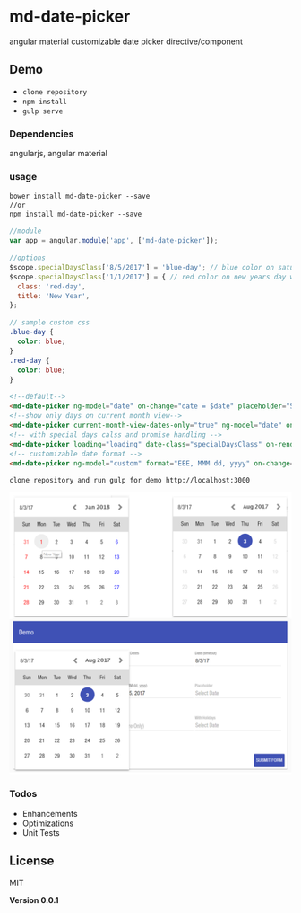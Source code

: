 # md-date-picker
angular material customizable date picker directive/component  

## Demo

- `clone repository`
- `npm install`
- `gulp serve`

### Dependencies
angularjs, angular material

### usage
```shell
bower install md-date-picker --save
//or
npm install md-date-picker --save
```
```javascript
//module
var app = angular.module('app', ['md-date-picker']);
```
```javascript
//options
$scope.specialDaysClass['8/5/2017'] = 'blue-day'; // blue color on saturday 
$scope.specialDaysClass['1/1/2017'] = { // red color on new years day with title
  class: 'red-day',
  title: 'New Year',
};
```
```scss
// sample custom css
.blue-day {
  color: blue;
}
.red-day {
  color: blue;
}
```
```html
<!--default-->
<md-date-picker ng-model="date" on-change="date = $date" placeholder="Select Date"></md-date-picker>
<!--show only days on current month view-->
<md-date-picker current-month-view-dates-only="true" ng-model="date" on-change="date = $date"></md-date-picker>
<!-- with special days calss and promise handling -->
<md-date-picker loading="loading" date-class="specialDaysClass" on-render="onRenderDatePicker($month, $year)" ng-model="date" on-change="date = $date"></md-date-picker>
<!-- customizable date format -->
<md-date-picker ng-model="custom" format="EEE, MMM dd, yyyy" on-change="custom = $date"></md-date-picker>
```

```
clone repository and run gulp for demo http://localhost:3000
```

![md-date-picker Screenshot](https://raw.githubusercontent.com/appfoundations/md-date-picker/master/preview.png "md-date-picker Screenshot")

### Todos

 - Enhancements
 - Optimizations
 - Unit Tests

License
----

MIT


**Version 0.0.1**

